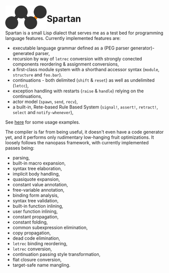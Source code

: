 <img align="left" src="foof.png" height="75" /> <h1>Spartan</h1>

Spartan is a small Lisp dialect that serves me as a test bed for programming language features. Currently implemented features are:

- executable language grammar defined as a (PEG parser generator)-generated parser,
- recursion by way of `letrec` conversion with strongly conected components reordering & assignment conversions,
- a first-class module system with a shorthand accessor syntax (`module`, `structure` and `foo.bar`).
- continuations - both delimited (`shift` & `reset`) as well as undelimited (`letcc`),
- exception handling with restarts (`raise` & `handle`) relying on the continuations,
- actor model (`spawn`, `send`, `recv`),
- a built-in, Rete-based Rule Based System (`signal!`, `assert!`, `retract!`, `select` and `notify-whenever`),

See [here](test/sprtn) for some usage examples.

The compiler is far from being useful, it doesn't even have a code generator yet, and it performs only rudimentary low-hanging fruit optimizations. It loosely follows the nanopass framework, with currently implemented passes being:

- parsing,
- built-in macro expansion,
- syntax tree elaboration,
- implicit body handling,
- quasiquote expansion,
- constant value annotation,
- free-variable annotation,
- binding form analysis,
- syntax tree validation,
- built-in function inlining,
- user function inlining,
- constant propagation,
- constant folding,
- common subexpression elimination,
- copy propagation,
- dead code elimination,
- `letrec` binding reordering,
- `letrec` conversion,
- continuation passing style transformation,
- flat closure conversion,
- target-safe name mangling.
